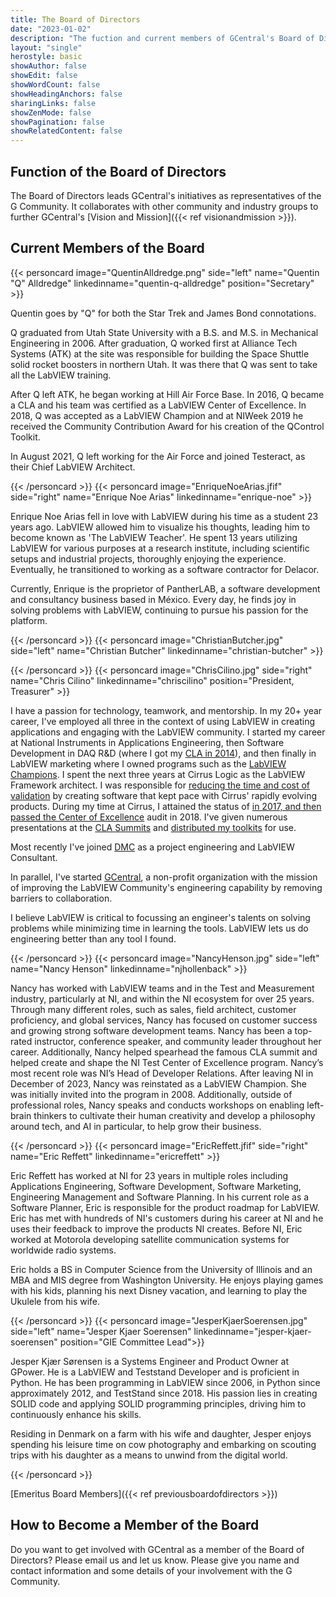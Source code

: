 ```yaml
---
title: The Board of Directors
date: "2023-01-02"
description: "The fuction and current members of GCentral's Board of Directors"
layout: "single"
herostyle: basic
showAuthor: false
showEdit: false
showWordCount: false
showHeadingAnchors: false
sharingLinks: false
showZenMode: false
showPagination: false
showRelatedContent: false
---
```

## Function of the Board of Directors
The Board of Directors leads GCentral's initiatives as representatives of the G Community. It collaborates with other community and industry groups to further GCentral's [Vision and Mission]({{< ref visionandmission >}}).

## Current Members of the Board
{{< personcard image="QuentinAlldredge.png" side="left" name="Quentin \"Q\" Alldredge" linkedinname="quentin-q-alldredge" position="Secretary" >}}
<p>Quentin goes by "Q" for both the Star Trek and James Bond connotations.</p>
<p>Q graduated from Utah State University with a B.S. and M.S. in Mechanical Engineering in 2006. After graduation, Q worked first at Alliance Tech Systems (ATK) at the site was responsible for building the Space Shuttle solid rocket boosters in northern Utah. It was there that Q was sent to take all the LabVIEW training.</p>
<p>After Q left ATK, he began working at Hill Air Force Base. In 2016, Q became a CLA and his team was certified as a LabVIEW Center of Excellence.  In 2018, Q was accepted as a LabVIEW Champion and at NIWeek 2019 he received the Community Contribution Award for his creation of the QControl Toolkit.</p>
<p>In August 2021, Q left working for the Air Force and joined Testeract, as their Chief LabVIEW Architect.</p>
{{< /personcard >}}
{{< personcard image="EnriqueNoeArias.jfif" side="right" name="Enrique Noe Arias" linkedinname="enrique-noe" >}}
<p>Enrique Noe Arias fell in love with LabVIEW during his time as a student 23 years ago. LabVIEW allowed him to visualize his thoughts, leading him to become known as 'The LabVIEW Teacher'. He spent 13 years utilizing LabVIEW for various purposes at a research institute, including scientific setups and industrial projects, thoroughly enjoying the experience. Eventually, he transitioned to working as a software contractor for Delacor.</p>
<p>Currently, Enrique is the proprietor of PantherLAB, a software development and consultancy business based in México. Every day, he finds joy in solving problems with LabVIEW, continuing to pursue his passion for the platform.</p>
{{< /personcard >}}
{{< personcard image="ChristianButcher.jpg" side="left" name="Christian Butcher" linkedinname="christian-butcher" >}}
<p></p>
{{< /personcard >}}
{{< personcard image="ChrisCilino.jpg" side="right" name="Chris Cilino" linkedinname="chriscilino" position="President, Treasurer" >}}
<p>I have a passion for technology, teamwork, and mentorship. In my 20+ year career, I've employed all three in the context of using LabVIEW in creating applications and engaging with the LabVIEW community. I started my career at National Instruments in Applications Engineering, then Software Development in DAQ R&D (where I got my <a href="http://bit.ly/ChrisCilino_CLABadge">CLA in 2014</a>), and then finally in LabVIEW marketing where I owned programs such as the <a href="https://labviewwiki.org/wiki/LabVIEW_Champions">LabVIEW Champions</a>. I spent the next three years at Cirrus Logic as the LabVIEW Framework architect. I was responsible for <a href="https://bit.ly/ChrisCilino_2018Keynote">reducing the time and cost of validation</a> by creating software that kept pace with Cirrus' rapidly evolving products. During my time at Cirrus, I attained the status of <a href="http://bit.ly/ChrisCilino_ChampionBadge"LabVIEW Champion</a> in 2017, and then passed the <a href="https://learn.ni.com/center-of-excellence">Center of Excellence</a> audit in 2018. I've given numerous presentations at the <a href="https://bit.ly/ChrisCilino_Presentations">CLA Summits</a> and <a href="https://www.petranway.com/implementation">distributed my toolkits</a> for use.</p>
<p>Most recently I've joined <a href="https://www.dmcinfo.com/">DMC</a> as a project engineering and LabVIEW Consultant.</p>
<p>In parallel, I've started <a href="https://labviewwiki.org/wiki/GCentral">GCentral</a>, a non-profit organization with the mission of improving the LabVIEW Community's engineering capability by removing barriers to collaboration.</p>
<p>I believe LabVIEW is critical to focussing an engineer's talents on solving problems while minimizing time in learning the tools. LabVIEW lets us do engineering better than any tool I found.</p>
{{< /personcard >}}
{{< personcard image="NancyHenson.jpg" side="left" name="Nancy Henson" linkedinname="njhollenback" >}}
<p>Nancy has worked with LabVIEW teams and in the Test and Measurement industry, particularly at NI, and within the NI ecosystem for over 25 years. Through many different roles, such as sales, field architect, customer proficiency, and global services, Nancy has focused on customer success and growing strong software development teams. Nancy has been a top-rated instructor, conference speaker, and community leader throughout her career. Additionally, Nancy helped spearhead the famous CLA summit and helped create and shape the NI Test Center of Excellence program. Nancy’s most recent role was NI’s Head of Developer Relations. After leaving NI in December of 2023, Nancy was reinstated as a LabVIEW Champion. She was initially invited into the program in 2008. Additionally, outside of professional roles, Nancy speaks and conducts workshops on enabling left-brain thinkers to cultivate their human creativity and develop a philosophy around tech, and AI in particular, to help grow their business.</p>
{{< /personcard >}}
{{< personcard image="EricReffett.jfif" side="right" name="Eric Reffett" linkedinname="ericreffett" >}}
<p>Eric Reffett has worked at NI for 23 years in multiple roles including Applications Engineering, Software Development, Software Marketing, Engineering Management and Software Planning. In his current role as a Software Planner, Eric is responsible for the product roadmap for LabVIEW.  Eric has met with hundreds of NI's customers during his career at NI and he uses their feedback to improve the products NI creates. Before NI, Eric worked at Motorola developing satellite communication systems for worldwide radio systems.</p>
<p>Eric holds a BS in Computer Science from the University of Illinois and an MBA and MIS degree from Washington University. He enjoys playing games with his kids, planning his next Disney vacation, and learning to play the Ukulele from his wife.</p>
{{< /personcard >}}
{{< personcard image="JesperKjaerSoerensen.jpg" side="left" name="Jesper Kjaer Soerensen" linkedinname="jesper-kjaer-soerensen" position="GIE Committee Lead">}}

<p>Jesper Kjær Sørensen is a Systems Engineer and Product Owner at GPower. He is a LabVIEW and Teststand Developer and is proficient in Python. He has been programming in LabVIEW since 2006, in Python since approximately 2012, and TestStand since 2018. His passion lies in creating SOLID code and applying SOLID programming principles, driving him to continuously enhance his skills.</p>

<p>Residing in Denmark on a farm with his wife and daughter, Jesper enjoys spending his leisure time on cow photography and embarking on scouting trips with his daughter as a means to unwind from the digital world.</p>
{{< /personcard >}}

[Emeritus Board Members]({{< ref previousboardofdirectors >}})

## How to Become a Member of the Board
Do you want to get involved with GCentral as a member of the Board of Directors? Please email us and let us know.  Please give you name and contact information and some details of your involvement with the G Community.
